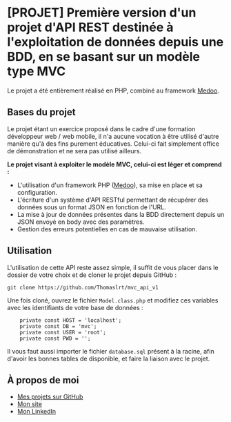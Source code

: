 #  [PROJET] Première version d'un projet d'API REST destinée à l'exploitation de données depuis une BDD, en se basant sur un modèle type MVC

Le projet a été entièrement réalisé en PHP, combiné au framework [Medoo](https://medoo.in/).

## Bases du projet

Le projet étant un exercice proposé dans le cadre d'une formation développeur web / web mobile, il n'a aucune vocation à être utilisé d'autre manière qu'à des fins purement éducatives. Celui-ci fait simplement office de démonstration et ne sera pas utilisé ailleurs.

**Le projet visant à exploiter le modèle MVC, celui-ci est léger et comprend :**
- L'utilisation d'un framework PHP ([Medoo](https://medoo.in/)), sa mise en place et sa configuration.
- L'écriture d'un système d'API RESTful permettant de récupérer des données sous un format JSON en fonction de l'URL.
- La mise à jour de données présentes dans la BDD directement depuis un JSON envoyé en body avec des paramètres.
- Gestion des erreurs potentielles en cas de mauvaise utilisation.

## Utilisation

L'utilisation de cette API reste assez simple, il suffit de vous placer dans le dossier de votre choix et de cloner le projet depuis GitHub :

    git clone https://github.com/Thomaslrt/mvc_api_v1
    
Une fois cloné, ouvrez le fichier ```Model.class.php``` et modifiez ces variables avec les identifiants de votre base de données :

```
    private const HOST = 'localhost';
    private const DB = 'mvc';
    private const USER = 'root';
    private const PWD = '';
```
Il vous faut aussi importer le fichier ```database.sql``` présent à la racine, afin d'avoir les bonnes tables de disponible, et faire la liaison avec le projet.


## À propos de moi
- [Mes projets sur GitHub](https://github.com/Thomaslrt) 
- [Mon site](https://thomaslrt.fr/) 
- [Mon LinkedIn](https://www.linkedin.com/in/thomas-laurent-432271173/)
